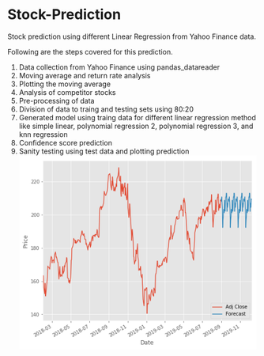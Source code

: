 # Stock-Prediction
Stock prediction using different Linear Regression from Yahoo Finance data.

Following are the steps covered for this prediction.

1. Data collection from Yahoo Finance using pandas_datareader
2. Moving average and return rate analysis
3. Plotting the moving average
4. Analysis of competitor stocks
5. Pre-processing of data
6. Division of data to traing and testing sets using 80:20
7. Generated model using traing data for different linear regression method like simple linear, polynomial regression 2, polynomial regression 3, and knn regression
8. Confidence score prediction
9. Sanity testing using test data and plotting prediction
![Prediction Plot](prediction_plot.png?raw=true "Title")
